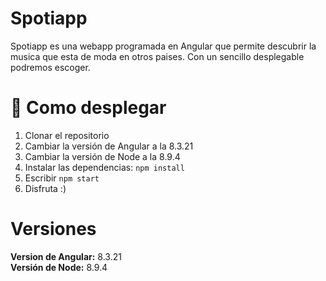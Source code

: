 # Spotiapp
Spotiapp es una webapp programada en Angular que permite descubrir la musica que esta de moda en otros paises.
Con un sencillo desplegable podremos escoger.

# 🚀 Como desplegar
1. Clonar el repositorio
2. Cambiar la versión de Angular a la 8.3.21
3. Cambiar la versión de Node a la 8.9.4
4. Instalar las dependencias: ``npm install``
5. Escribir ``npm start``
6. Disfruta :)

# Versiones
**Version de Angular:** 8.3.21 </br>
**Versión de Node:** 8.9.4

